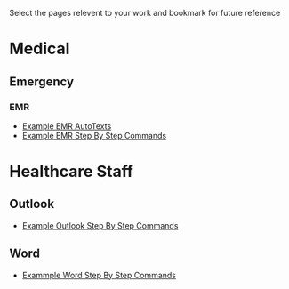 Select the pages relevent to your work and bookmark for future reference

# Medical

## Emergency

### EMR

* [Example EMR AutoTexts](medical/emergency/cerner/autotext.md)
* [Example EMR Step By Step Commands](medical/emergency/cerner/step-by-step-commands.md)

# Healthcare Staff

## Outlook

* [Example Outlook Step By Step Commands](health-care-staff/outlook/step-by-step-commands.md)

## Word

* [Exammple Word Step By Step Commands](health-care-staff/word/step-by-step-commands.md)
